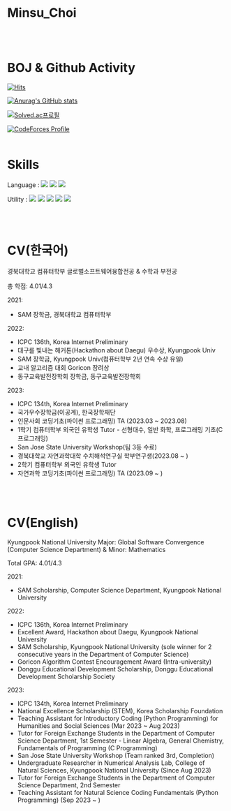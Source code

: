 # Minsu_Choi

<br><br>

# BOJ & Github Activity
[![Hits](https://hits.seeyoufarm.com/api/count/incr/badge.svg?url=https%3A%2F%2Fgithub.com%2FMinsuchoi-1999&count_bg=%2379C83D&title_bg=%23555555&icon=&icon_color=%23E7E7E7&title=hits&edge_flat=false)](https://hits.seeyoufarm.com)

[![Anurag's GitHub stats](https://github-readme-stats.vercel.app/api?username=Minsuchoi-1999&show_icons=true&theme=radical)](https://github.com/anuraghazra/github-readme-stats)

[![Solved.ac프로필](http://mazassumnida.wtf/api/v2/generate_badge?boj=minsu_choi)](https://solved.ac/minsu_choi)

[![CodeForces Profile](https://cf.leed.at?id=minsu_choi)](https://codeforces.com/profile/minsu_choi)
<br><br>


# Skills

Language : 
<img src="https://img.shields.io/badge/C-A8B9CC?style=for-the-badge&logo=C&logoColor=white">
<img src="https://img.shields.io/badge/C++-00599C?style=for-the-badge&logo=C++&logoColor=white">
<img src="https://img.shields.io/badge/Python-3776AB?style=for-the-badge&logo=Python&logoColor=white">

Utility : 
<img src="https://img.shields.io/badge/Git-F05032?style=for-the-badge&logo=Git&logoColor=white">
<img src="https://img.shields.io/badge/Docker-2496ED?style=for-the-badge&logo=Docker&logoColor=white">
<img src="https://img.shields.io/badge/Ubuntu-E95420?style=for-the-badge&logo=Ubuntu&logoColor=white">
<img src="https://img.shields.io/badge/Eclipse IDE-2C2255?style=for-the-badge&logo=Eclipse IDE&logoColor=white">
<img src="https://img.shields.io/badge/Sourcetree-0052CC?style=for-the-badge&logo=Sourcetree&logoColor=white">

<br><br>


# CV(한국어)

경북대학교 컴퓨터학부 글로벌소프트웨어융합전공 & 수학과 부전공

총 학점: 4.01/4.3

2021:
- SAM 장학금, 경북대학교 컴퓨터학부

2022:
- ICPC 136th, Korea Internet Preliminary
- 대구를 빛내는 해커톤(Hackathon about Daegu) 우수상, Kyungpook Univ
- SAM 장학금, Kyungpook Univ(컴퓨터학부 2년 연속 수상 유일)
- 교내 알고리즘 대회 Goricon 장려상
- 동구교육발전장학회 장학금, 동구교육발전장학회

2023:
- ICPC 134th, Korea Internet Preliminary
- 국가우수장학금(이공계), 한국장학재단
- 인문사회 코딩기초(파이썬 프로그래밍) TA (2023.03 ~ 2023.08)
- 1학기 컴퓨터학부 외국인 유학생 Tutor - 선형대수, 일반 화학, 프로그래밍 기초(C 프로그래밍)
- San Jose State University Workshop(팀 3등 수료)
- 경북대학교 자연과학대학 수치해석연구실 학부연구생(2023.08 ~ )
- 2학기 컴퓨터학부 외국인 유학생 Tutor
- 자연과학 코딩기초(파이썬 프로그래밍) TA (2023.09 ~ )


<br><br>


# CV(English)

Kyungpook National University
Major: Global Software Convergence (Computer Science Department) & Minor: Mathematics

Total GPA: 4.01/4.3

2021:
- SAM Scholarship, Computer Science Department, Kyungpook National University

2022: 
- ICPC 136th, Korea Internet Preliminary
- Excellent Award, Hackathon about Daegu, Kyungpook National University
- SAM Scholarship, Kyungpook National University (sole winner for 2 consecutive years in the Department of Computer Science)
- Goricon Algorithm Contest Encouragement Award (Intra-university)
- Donggu Educational Development Scholarship, Donggu Educational Development Scholarship Society

2023:
- ICPC 134th, Korea Internet Preliminary
- National Excellence Scholarship (STEM), Korea Scholarship Foundation
- Teaching Assistant for Introductory Coding (Python Programming) for Humanities and Social Sciences (Mar 2023 ~ Aug 2023)
- Tutor for Foreign Exchange Students in the Department of Computer Science Department, 1st Semester - Linear Algebra, General Chemistry, Fundamentals of Programming (C Programming)
- San Jose State University Workshop (Team ranked 3rd, Completion)
- Undergraduate Researcher in Numerical Analysis Lab, College of Natural Sciences, Kyungpook National University (Since Aug 2023)
- Tutor for Foreign Exchange Students in the Department of Computer Science Department, 2nd Semester
- Teaching Assistant for Natural Science Coding Fundamentals (Python Programming) (Sep 2023 ~ )
